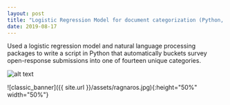 ```yaml
---
layout: post
title: "Logistic Regression Model for document categorization (Python, Natural Language Processing)"
date: 2019-08-17
---
```

Used a logistic regression model and natural language processing packages to write a script in Python that automatically buckets 
survey open-response submissions into one of fourteen unique categories.

![alt text](https://placekitten.com/300/300 "Text Title")

![classic_banner]({{ site.url }}/assets/ragnaros.jpg){:height="50%" width="50%"}

<!---->
